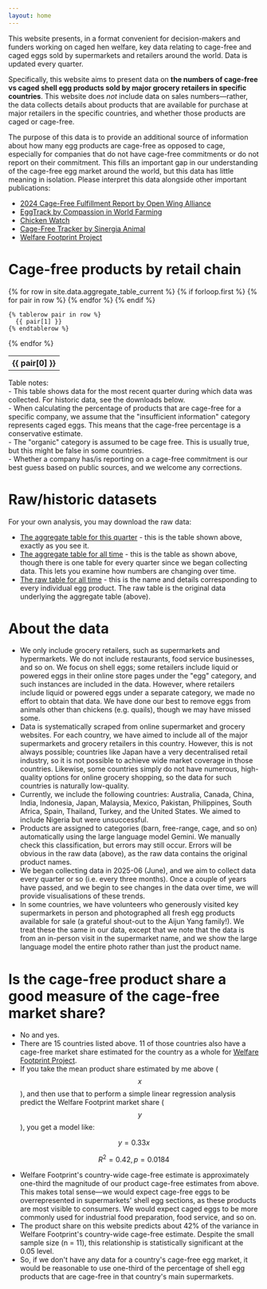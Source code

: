```yaml
---
layout: home
---
```


<script src="https://cdn.mathjax.org/mathjax/latest/MathJax.js?config=TeX-AMS-MML_HTMLorMML" type="text/javascript"></script>

This website presents, in a format convenient for decision-makers and funders working on caged hen welfare, key data relating to cage-free and caged eggs sold by supermarkets and retailers around the world. Data is updated every quarter.

Specifically, this website aims to present data on **the numbers of cage-free vs caged shell egg products sold by major grocery retailers in specific countries**. This website does *not* include data on sales numbers—rather, the data collects details about products that are available for purchase at major retailers in the specific countries, and whether those products are caged or cage-free.

The purpose of this data is to provide an additional source of information about how many egg products are cage-free as opposed to cage, especially for companies that do not have cage-free commitments or do not report on their commitment. This fills an important gap in our understanding of the cage-free egg market around the world, but this data has little meaning in isolation. Please interpret this data alongside other important publications:

- [2024 Cage-Free Fulfillment Report by Open Wing Alliance](https://openwingalliance.org/2024-cage-free-fulfillment-report)
- [EggTrack by Compassion in World Farming](https://www.eggtrack.com/en/)
- [Chicken Watch](https://chickenwatch.org/progress-tracker/)
- [Cage-Free Tracker by Sinergia Animal](https://www.cagefreetracker.com/)
- [Welfare Footprint Project](https://welfarefootprint.org/laying-hens/)

# Cage-free products by retail chain

<table>
  {% for row in site.data.aggregate_table_current %}
    {% if forloop.first %}
    <tr>
      {% for pair in row %}
        <th>{{ pair[0] }}</th>
      {% endfor %}
    </tr>
    {% endif %}

    {% tablerow pair in row %}
      {{ pair[1] }}
    {% endtablerow %}
  {% endfor %}
</table>

<div class="tablenotes">
  Table notes:<br />
  - This table shows data for the most recent quarter during which data was collected. For historic data, see the downloads below.<br />
  - When calculating the percentage of products that are cage-free for a specific company, we assume that the "insufficient information" category represents caged eggs. This means that the cage-free percentage is a conservative estimate.<br />
  - The "organic" category is assumed to be cage free. This is usually true, but this might be false in some countries.<br />
  - Whether a company has/is reporting on a cage-free commitment is our best guess based on public sources, and we welcome any corrections.
</div>

# Raw/historic datasets  

For your own analysis, you may download the raw data:  

- [The aggregate table for this quarter](data/aggregate_table_current.csv) - this is the table shown above, exactly as you see it.
- [The aggregate table for all time](data/aggregate_table_alltime.csv) - this is the table as shown above, though there is one table for every quarter since we began collecting data. This lets you examine how numbers are changing over time.
- [The raw table for all time](data/raw_table_alltime.csv) - this is the name and details corresponding to every individual egg product. The raw table is the original data underlying the aggregate table (above).

# About the data  
- We only include grocery retailers, such as supermarkets and hypermarkets. We do not include restaurants, food service businesses, and so on. We focus on shell eggs; some retailers include liquid or powered eggs in their online store pages under the "egg" category, and such instances are included in the data. However, where retailers include liquid or powered eggs under a separate category, we made no effort to obtain that data. We have done our best to remove eggs from animals other than chickens (e.g. quails), though we may have missed some.
- Data is systematically scraped from online supermarket and grocery websites. For each country, we have aimed to include all of the major supermarkets and grocery retailers in this country. However, this is not always possible; countries like Japan have a very decentralised retail industry, so it is not possible to achieve wide market coverage in those countries. Likewise, some countries simply do not have numerous, high-quality options for online grocery shopping, so the data for such countries is naturally low-quality.
- Currently, we include the following countries: Australia, Canada, China, India, Indonesia, Japan, Malaysia, Mexico, Pakistan, Philippines, South Africa, Spain, Thailand, Turkey, and the United States. We aimed to include Nigeria but were unsuccessful.
- Products are assigned to categories (barn, free-range, cage, and so on) automatically using the large language model Gemini. We manually check this classification, but errors may still occur. Errors will be obvious in the raw data (above), as the raw data contains the original product names.
- We began collecting data in 2025-06 (June), and we aim to collect data every quarter or so (i.e. every three months). Once a couple of years have passed, and we begin to see changes in the data over time, we will provide visualisations of these trends.
- In some countries, we have volunteers who generously visited key supermarkets in person and photographed all fresh egg products available for sale (a grateful shout-out to the Aijun Yang family!). We treat these the same in our data, except that we note that the data is from an in-person visit in the supermarket name, and we show the large language model the entire photo rather than just the product name.  

# Is the cage-free product share a good measure of the cage-free market share?
- No and yes.
- There are 15 countries listed above. 11 of those countries also have a cage-free market share estimated for the country as a whole for [Welfare Footprint Project](https://welfarefootprint.org/laying-hens/).
- If you take the mean product share estimated by me above ($$x$$), and then use that to perform a simple linear regression analysis predict the Welfare Footprint market share ($$y$$), you get a model like:

$$y = 0.33x$$

$$R^2 = 0.42, p = 0.0184$$

- Welfare Footprint's country-wide cage-free estimate is approximately one-third the magnitude of our product cage-free estimates from above. This makes total sense—we would expect cage-free eggs to be overrepresented in supermarkets' shell egg sections, as these products are most visible to consumers. We would expect caged eggs to be more commonly used for industrial food preparation, food service, and so on.
- The product share on this website predicts about 42% of the variance in Welfare Footprint's country-wide cage-free estimate. Despite the small sample size (n = 11), this relationship is statistically significant at the 0.05 level.
- So, if we don't have any data for a country's cage-free egg market, it would be reasonable to use one-third of the percentage of shell egg products that are cage-free in that country's main supermarkets.
